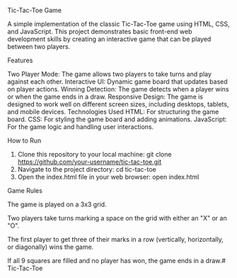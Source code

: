 Tic-Tac-Toe Game

A simple implementation of the classic Tic-Tac-Toe game using HTML, CSS, and JavaScript. This project demonstrates basic front-end web development skills by creating an interactive game that can be played between two players.

Features

Two Player Mode: The game allows two players to take turns and play against each other.
Interactive UI: Dynamic game board that updates based on player actions.
Winning Detection: The game detects when a player wins or when the game ends in a draw.
Responsive Design: The game is designed to work well on different screen sizes, including desktops, tablets, and mobile devices.
Technologies Used
HTML: For structuring the game board.
CSS: For styling the game board and adding animations.
JavaScript: For the game logic and handling user interactions.

How to Run

1) Clone this repository to your local machine:
     git clone https://github.com/your-username/tic-tac-toe.git
2) Navigate to the project directory:
     cd tic-tac-toe
3) Open the index.html file in your web browser:
     open index.html


Game Rules

The game is played on a 3x3 grid.

Two players take turns marking a space on the grid with either an "X" or an "O".

The first player to get three of their marks in a row (vertically, horizontally, or diagonally) wins the game.

If all 9 squares are filled and no player has won, the game ends in a draw.# Tic-Tac-Toe

